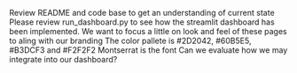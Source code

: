 Review README and code base to get an understanding of current state
Please review run_dashboard.py to see how the streamlit dashboard has been implemented.
We want to focus a little on look and feel of these pages to aling with our branding
The color pallete is #2D2042, #60B5E5, #B3DCF3 and #F2F2F2
Montserrat is the font
Can we evaluate how we may integrate into our dashboard?